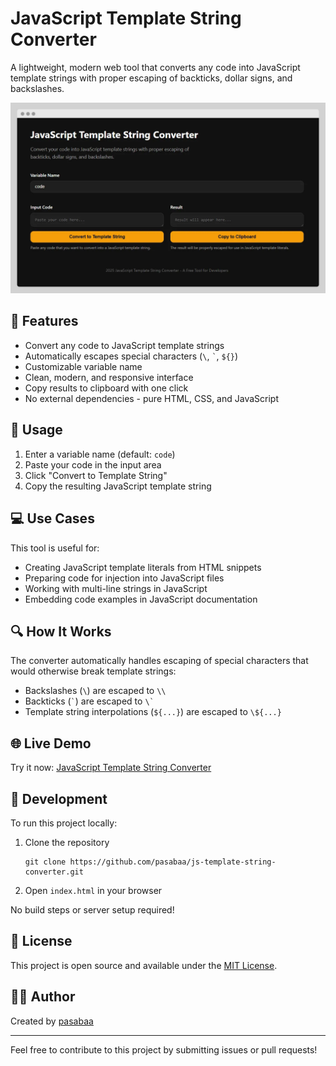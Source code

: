 # JavaScript Template String Converter

A lightweight, modern web tool that converts any code into JavaScript template strings with proper escaping of backticks, dollar signs, and backslashes.

![JavaScript Template String Converter](/img/cover.webp?raw=true)

## 🚀 Features

- Convert any code to JavaScript template strings
- Automatically escapes special characters (`\`, `` ` ``, `${}`)
- Customizable variable name
- Clean, modern, and responsive interface
- Copy results to clipboard with one click
- No external dependencies - pure HTML, CSS, and JavaScript

## 🔧 Usage

1. Enter a variable name (default: `code`)
2. Paste your code in the input area
3. Click "Convert to Template String"
4. Copy the resulting JavaScript template string

## 💻 Use Cases

This tool is useful for:

- Creating JavaScript template literals from HTML snippets
- Preparing code for injection into JavaScript files
- Working with multi-line strings in JavaScript
- Embedding code examples in JavaScript documentation

## 🔍 How It Works

The converter automatically handles escaping of special characters that would otherwise break template strings:

- Backslashes (`\`) are escaped to `\\`
- Backticks (`` ` ``) are escaped to ``\` ``
- Template string interpolations (`${...}`) are escaped to `\${...}`

## 🌐 Live Demo

Try it now: [JavaScript Template String Converter](https://pasabaa.github.io/js-template-string-converter)

## 🧰 Development

To run this project locally:

1. Clone the repository
   ```
   git clone https://github.com/pasabaa/js-template-string-converter.git
   ```

2. Open `index.html` in your browser

No build steps or server setup required!

## 📝 License

This project is open source and available under the [MIT License](LICENSE).

## 👨‍💻 Author

Created by [pasabaa](https://github.com/pasabaa)

---

Feel free to contribute to this project by submitting issues or pull requests!
